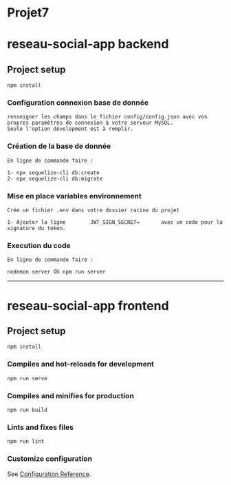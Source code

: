# Projet7

# reseau-social-app backend

## Project setup
```
npm install
```

### Configuration connexion base de donnée
```
renseigner les champs dans le fichier config/config.json avec vos propres paramètres de connexion à votre serveur MySQL.
Seule l'option dévelopment est à remplir.
```

### Création de la base de donnée
```
En ligne de commande faire : 

1- npx sequelize-cli db:create
2- npx sequelize-cli db:migrate
```

### Mise en place variables environnement
```
Crée un fichier .env dans votre dossier racine du projet

1- Ajouter la ligne        JWT_SIGN_SECRET=       avec un code pour la signature du token.
```
### Execution du code
```
En ligne de commande faire : 

nodemon server OU npm run server
```
---------------------------------------------------------------------------------------------------------

# reseau-social-app frontend

## Project setup
```
npm install
```

### Compiles and hot-reloads for development
```
npm run serve
```

### Compiles and minifies for production
```
npm run build
```

### Lints and fixes files
```
npm run lint
```

### Customize configuration
See [Configuration Reference](https://cli.vuejs.org/config/).
